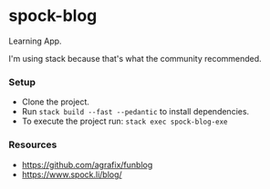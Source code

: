 # spock-blog

Learning App.

I'm using stack because that's what the community recommended.

### Setup
- Clone the project.
- Run `stack build --fast --pedantic` to install dependencies.
- To execute the project run: `stack exec spock-blog-exe`

### Resources

- https://github.com/agrafix/funblog
- https://www.spock.li/blog/
